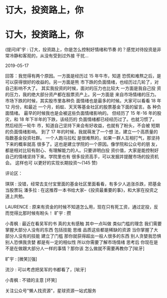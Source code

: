 # 订大，投资路上，你

# 订大，投资路上，你

(提问)旷宇 : 订大，投资路上，你是怎么控制好情绪和节奏 的？感觉对待投资是非常冷静和客观的，从没有受到过外接 干扰…

2019-05-17

回答：我觉得有两个原因。一方面是经历过 15 年牛市，知道 恐慌和难熬之后，是可以获得很好的收益的。另一方面是熊 市下跌的负面情绪，也经历过几轮了，对自己影响不大了。 其实我投资的时候，面对的压力也比较大 一方面是我自己投 资的压力，我的绝大部分资产都在股票资产上。另一方面是 来自市场情绪的压力。 市场下跌的时候，其实股市里各种负 面情绪也是最多的时候。大家可以看看 18 年 12 月份，和最近 一个月，蚂蚁、天天等基金社区的股票基金下面的留言。各 种负面情绪。 最早的时候我也是会被这些负面情绪影响的。 但经历了 15 年-16 年的股灾，和 18 年下半年的下跌，该经历的 负面情绪都已经经历过了。也就习惯了。 然后经历一轮牛 市，知道自己坚持下来会有好收益，也就有了盼头，不会被 短期的负面情绪影响。 到了 17 年的时候，我就萌发了一个想 法，建立一个高质量的指数基金投资社群。 一个人跑马拉松 是很难熬的，如果一群人互相打气，那坚持下来的概率就高 很多了。这也是建立学院的一个原因。像学院和公众号的朋 友，都是相对比较有耐心、有理解能力的人。只要讲明白投 资价值，大家是能控制好自己的情绪坚持下来。学院里也有 很多投资高手，可以发掘并提醒市场的投资机会。 这样也可 以更好的实现长期投资～(145 赞)

评论区：

琪琪 : 没错，经常去支付宝里面的基金社区里面看看，有多少人追涨杀跌，把基金当股票玩 潘多拉 : 在这推荐一本书给大家–《投资最重要的事》，和大家在投资之道上共勉。

LAURENCE : 原来有资金的时候不知道怎么用，现在只有死工资，通过定投，反而觉得比那时候有盼头！ 旷宇 : 攒

小青枫 : 最近在看吴军的书 真的太有感触 其中一点叫做 类似门槛的理念 我们需要掌握大部分人没有的东西 包括技能 思维 品质这些都是稀缺的资源 当你掌握了大部分人没有的技能 建立了门槛 那你就获得超出一般人很多的东西 别人贪婪我恐惧 别人恐惧我贪婪 都是有一定的相似性 所以你需要了解市场情绪 思考后 你现在是不是在做跟大部分人一样的事情？那你该 怎么做就不需要再教你了[呲牙]

旷宇 : [微笑][强]

流沙 : 可以考虑把吴军的书都看了，[呲牙]

小青枫 : 不错的主意 [坏笑]

关注公众号"懒人找资源"，星球资源一站式服务